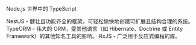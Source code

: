 Node.js 世界中的 TypeScript

NestJS - 健壮且功能齐全的框架，可轻松愉快地创建可扩展且结构合理的系统。
TypeORM - 伟大的 ORM，受其他语言（如 Hibernate、Doctrine 或 Entity Framework）的其他知名工具的影响。
RxJS - 广泛用于反应式编程的库。
